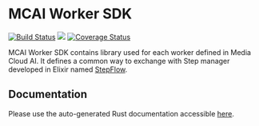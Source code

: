 # MCAI Worker SDK

[![Build Status](https://api.travis-ci.org/media-cloud-ai/rs_amqp_worker.svg?branch=master)](https://travis-ci.org/media-cloud-ai/rs_amqp_worker)
[![](http://meritbadge.herokuapp.com/amqp_worker)](https://crates.io/crates/amqp_worker)
[![Coverage Status](https://coveralls.io/repos/github/media-io/rs_amqp_worker/badge.svg?branch=master)](https://coveralls.io/github/media-io/rs_amqp_worker?branch=master)

MCAI Worker SDK contains library used for each worker defined in Media Cloud AI.
It defines a common way to exchange with Step manager developed in Elixir named [StepFlow](https://hexdocs.pm/step_flow/readme.html).

## Documentation

Please use the auto-generated Rust documentation accessible [here](https://docs.rs/mcai_worker_sdk/).
